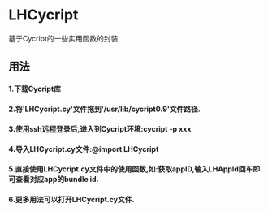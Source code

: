 # LHCycript
基于Cycript的一些实用函数的封装

## 用法
#### 1.下载Cycript库

#### 2.将'LHCycript.cy'文件拖到'/usr/lib/cycript0.9'文件路径.

#### 3.使用ssh远程登录后,进入到Cycript环境:cycript -p xxx

#### 4.导入LHCycript.cy文件:@import LHCycript

#### 5.直接使用LHCycript.cy文件中的使用函数,如:获取appID,输入LHAppId回车即可查看对应app的bundle id.

#### 6.更多用法可以打开LHCycript.cy文件.

